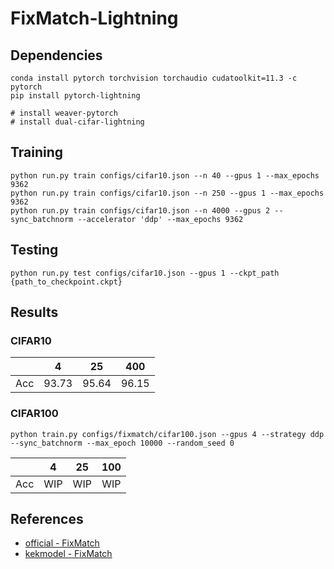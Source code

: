 # FixMatch-Lightning

## Dependencies
```
conda install pytorch torchvision torchaudio cudatoolkit=11.3 -c pytorch
pip install pytorch-lightning

# install weaver-pytorch
# install dual-cifar-lightning
```

## Training
```
python run.py train configs/cifar10.json --n 40 --gpus 1 --max_epochs 9362
python run.py train configs/cifar10.json --n 250 --gpus 1 --max_epochs 9362
python run.py train configs/cifar10.json --n 4000 --gpus 2 --sync_batchnorm --accelerator 'ddp' --max_epochs 9362
```

## Testing
```
python run.py test configs/cifar10.json --gpus 1 --ckpt_path {path_to_checkpoint.ckpt}
```

## Results

### CIFAR10
|     |   4   |   25  |  400  |
|:---:| :---: | :---: | :---: |
| Acc | 93.73 | 95.64 | 96.15 |

### CIFAR100

```
python train.py configs/fixmatch/cifar100.json --gpus 4 --strategy ddp --sync_batchnorm --max_epoch 10000 --random_seed 0
```

|     |   4   |   25  |  100  |
|:---:| :---: | :---: | :---: |
| Acc |  WIP  |  WIP  |  WIP  |


## References
- [official - FixMatch](https://github.com/google-research/fixmatch)
- [kekmodel - FixMatch](https://github.com/kekmodel/FixMatch-pytorch)

